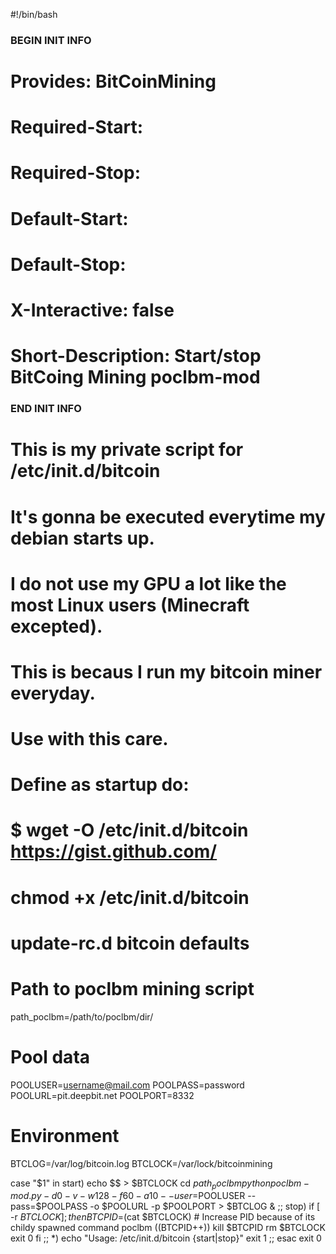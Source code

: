 #!/bin/bash
### BEGIN INIT INFO
# Provides:          BitCoinMining
# Required-Start:
# Required-Stop:
# Default-Start:
# Default-Stop:
# X-Interactive:     false
# Short-Description: Start/stop BitCoing Mining poclbm-mod
### END INIT INFO

# This is my private script for /etc/init.d/bitcoin
# It's gonna be executed everytime my debian starts up.
# I do not use my GPU a lot like the most Linux users (Minecraft excepted).
# This is becaus I run my bitcoin miner everyday.
# Use with this care.

# Define as startup do:
# $ wget -O /etc/init.d/bitcoin https://gist.github.com/
# chmod +x /etc/init.d/bitcoin
# update-rc.d bitcoin defaults

# Path to poclbm mining script
path_poclbm=/path/to/poclbm/dir/

# Pool data
POOLUSER=username@mail.com
POOLPASS=password
POOLURL=pit.deepbit.net
POOLPORT=8332

# Environment
BTCLOG=/var/log/bitcoin.log
BTCLOCK=/var/lock/bitcoinmining

case "$1" in
  start)
    echo $$ > $BTCLOCK
    cd $path_poclbm
    python poclbm-mod.py -d 0 -v -w 128 -f 60 -a 10 --user=$POOLUSER --pass=$POOLPASS -o $POOLURL -p $POOLPORT > $BTCLOG &
    ;;
  stop)
    if [ -r $BTCLOCK ]; then
        BTCPID=$(cat $BTCLOCK)
        # Increase PID because of its childy spawned command poclbm
        ((BTCPID++))
        kill $BTCPID
        rm $BTCLOCK
        exit 0
    fi
    ;;
  *)
    echo "Usage: /etc/init.d/bitcoin {start|stop}"
    exit 1
    ;;
esac
exit 0
